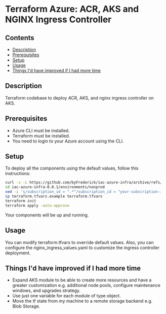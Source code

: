 # Terraform Azure: ACR, AKS and NGINX Ingress Controller
## Contents

- [Description](#description)
- [Prerequisites](#prerequisites)
- [Setup](#setup)
- [Usage](#usage)
- [Things I'd have improved if I had more time](#things-id-have-improved-if-i-had-more-time)

## Description

Terraform codebase to deploy ACR, AKS, and nginx ingress controller on AKS.

## Prerequisites
- Azure CLI must be installed.
- Terraform must be installed.
- You need to login to your Azure account using the CLI.

## Setup

To deploy all the components using the default values, follow this instructions:

```bash
curl -s -L https://github.com/byFrederick/iac-azure-infra/archive/refs/tags/v0.0.1.tar.gz | tar xz
cd iac-azure-infra-0.0.1/environments/nonprod
sed -i 's/subscription_id = ".*"/subscription_id = "your-subscription-id"/' terraform.tfvars.example
cp terraform.tfvars.example terraform.tfvars
terraform init
terraform apply -auto-approve
```

Your components will be up and running.

## Usage

You can modify terraform.tfvars to override default values. Also, you can configure the nginx_ingress_values.yaml to customize the ingress controller deployment. 

## Things I'd have improved if I had more time

- Expand AKS module to be able to create more resources and have a greater customization e.g. additional node pools, configure maintenance windows, and upgrades strategy. 
- Use just one variable for each module of type object.
- Move the tf state from my machine to a remote storage backend e.g. Blob Storage.